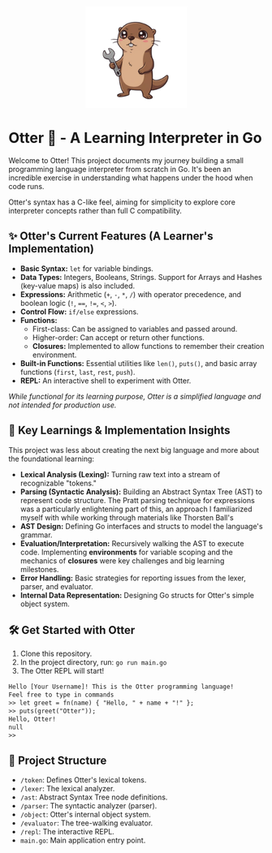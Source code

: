 <p align="center">
  <img src="images/otter.png" alt="Otter Language Logo" title="The Otter Programming Language" width="200"/>
</p>

# Otter 🦦 - A Learning Interpreter in Go

Welcome to Otter! This project documents my journey building a small programming language interpreter from scratch in Go. It's been an incredible exercise in understanding what happens under the hood when code runs.

Otter's syntax has a C-like feel, aiming for simplicity to explore core interpreter concepts rather than full C compatibility.

## ✨ Otter's Current Features (A Learner's Implementation)

*   **Basic Syntax:** `let` for variable bindings.
*   **Data Types:** Integers, Booleans, Strings. Support for Arrays and Hashes (key-value maps) is also included.
*   **Expressions:** Arithmetic (`+`, `-`, `*`, `/`) with operator precedence, and boolean logic (`!`, ` == `, `!=`, `<`, `>`).
*   **Control Flow:** `if/else` expressions.
*   **Functions:**
    *   First-class: Can be assigned to variables and passed around.
    *   Higher-order: Can accept or return other functions.
    *   **Closures:** Implemented to allow functions to remember their creation environment.
*   **Built-in Functions:** Essential utilities like `len()`, `puts()`, and basic array functions (`first`, `last`, `rest`, `push`).
*   **REPL:** An interactive shell to experiment with Otter.

*While functional for its learning purpose, Otter is a simplified language and not intended for production use.*

## 🚀 Key Learnings & Implementation Insights

This project was less about creating the next big language and more about the foundational learning:

*   **Lexical Analysis (Lexing):** Turning raw text into a stream of recognizable "tokens."
*   **Parsing (Syntactic Analysis):** Building an Abstract Syntax Tree (AST) to represent code structure. The Pratt parsing technique for expressions was a particularly enlightening part of this, an approach I familiarized myself with while working through materials like Thorsten Ball's 
*   **AST Design:** Defining Go interfaces and structs to model the language's grammar.
*   **Evaluation/Interpretation:** Recursively walking the AST to execute code. Implementing **environments** for variable scoping and the mechanics of **closures** were key challenges and big learning milestones.
*   **Error Handling:** Basic strategies for reporting issues from the lexer, parser, and evaluator.
*   **Internal Data Representation:** Designing Go structs for Otter's simple object system.

## 🛠️ Get Started with Otter

1.  Clone this repository.
2.  In the project directory, run: `go run main.go`
3.  The Otter REPL will start!

```
Hello [Your Username]! This is the Otter programming language!
Feel free to type in commands
>> let greet = fn(name) { "Hello, " + name + "!" };
>> puts(greet("Otter"));
Hello, Otter!
null
>>
```

## 📂 Project Structure

*   `/token`: Defines Otter's lexical tokens.
*   `/lexer`: The lexical analyzer.
*   `/ast`: Abstract Syntax Tree node definitions.
*   `/parser`: The syntactic analyzer (parser).
*   `/object`: Otter's internal object system.
*   `/evaluator`: The tree-walking evaluator.
*   `/repl`: The interactive REPL.
*   `main.go`: Main application entry point.

